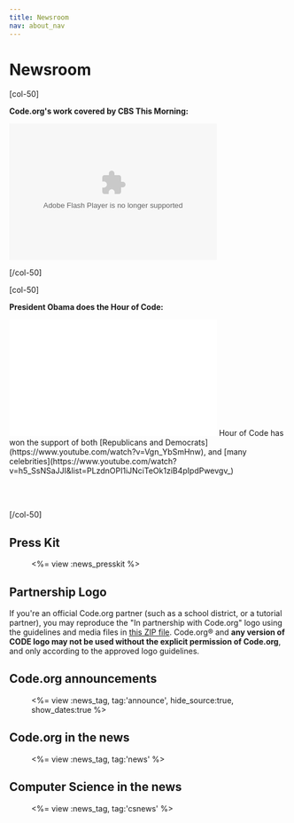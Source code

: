 ```yaml
---
title: Newsroom
nav: about_nav
---
```

# Newsroom

[col-50]

**Code.org's work covered by CBS This Morning:**

<embed src="//www.cbsnews.com/common/video/cbsnews_player.swf" scale="noscale" salign="lt" type="application/x-shockwave-flash" background="#000000" width="375" height="246" allowFullScreen="true" allowScriptAccess="always" FlashVars="pType=embed&si=254&pid=cGUsG_QQ1U_t&url=//www.cbsnews.com/videos/cracking-the-code-push-to-teach-computer-science-in-classrooms" />

[/col-50]

[col-50]

**President Obama does the Hour of Code:**

<iframe width="375" height="210" src="//www.youtube.com/embed/AI_dayIQWV4" frameborder="0" allowfullscreen></iframe>
Hour of Code has won the support of both [Republicans and Democrats](https://www.youtube.com/watch?v=Vgn_YbSmHnw), and [many celebrities](https://www.youtube.com/watch?v=h5_SsNSaJJI&list=PLzdnOPI1iJNciTeOk1ziB4pIpdPwevgv_)

<br/><br/>

[/col-50]

## Press Kit

<div style='margin-left:40px'>
<%= view :news_presskit %>
</div>

## Partnership Logo

If you're an official Code.org partner (such as a school district, or a tutorial partner), you may reproduce the "In partnership with Code.org" logo using the guidelines and media files in [this ZIP file](/files/partner-logo.zip). Code.org&reg; and **any version of CODE logo may not be used without the explicit permission of Code.org**, and only according to the approved logo guidelines.

## Code.org announcements

<div style='margin-left:40px'>
<%= view :news_tag, tag:'announce', hide_source:true, show_dates:true %>
</div>

## Code.org in the news

<div style='margin-left:40px'>
<%= view :news_tag, tag:'news' %>
</div>

## Computer Science in the news

<div style='margin-left:40px'>
<%= view :news_tag, tag:'csnews' %>
</div>

<br/>

